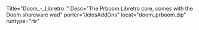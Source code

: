 Title="Doom_-_Libretro ." Desc="The Prboom Libretro core, comes with the Doom shareware wad" porter="JelosAddOns" locat="doom_prboom.zip" runtype="rtr"
